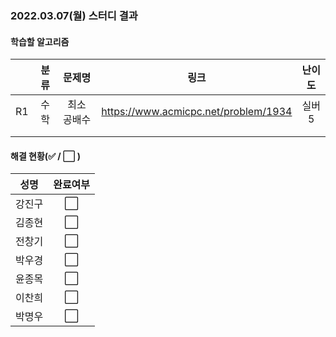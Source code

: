 ### 2022.03.07(월) 스터디 결과

#### 학습할 알고리즘

|      | 분류 |   문제명    |                 링크                 | 난이도 |
| :--: | :--: | :---------: | :----------------------------------: | :----: |
|  R1  | 수학 | 최소 공배수 | https://www.acmicpc.net/problem/1934 | 실버5  |
|      |      |             |                                      |        |
|      |      |             |                                      |        |

#### 해결 현황(:white_check_mark: / :white_large_square:  )

|  성명  |       완료여부       |
| :----: | :------------------: |
| 강진구 | :white_large_square: |
| 김종현 | :white_large_square: |
| 전창기 | :white_large_square: |
| 박우경 | :white_large_square: |
| 윤종목 | :white_large_square: |
| 이찬희 | :white_large_square: |
| 박명우 | :white_large_square: |
